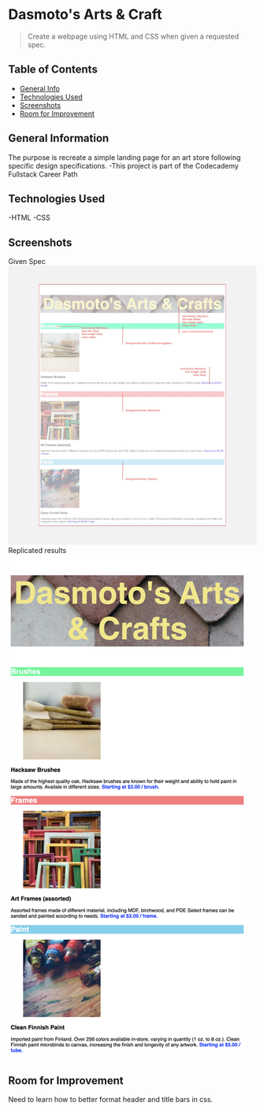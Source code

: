# Dasmoto's Arts & Craft

> Create a webpage using HTML and CSS when given a requested spec.

## Table of Contents

- [General Info](#general-information)
- [Technologies Used](#technologies-used)
- [Screenshots](#screenshots)
- [Room for Improvement](#room-for-improvement)

## General Information

The purpose is recreate a simple landing page for an art store following specific design specifications.
-This project is part of the Codecademy Fullstack Career Path

## Technologies Used

-HTML
-CSS

## Screenshots

Given Spec
![Spec](./images/spec.jpeg)
Replicated results
![Replication](./images/final-results.png)

## Room for Improvement

Need to learn how to better format header and title bars in css.
